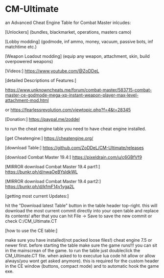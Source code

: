 # CM-Ultimate

an Advanced Cheat Engine Table for Combat Master
inlcudes:

[Unlockers]  (bundles, blackmarket, operations, masters camo)

[Lobby modding]  (godmode, inf ammo, money, vacuum, passive bots, inf matchtime etc.)

[Weapon Loadout modding]  (equip any weapon, attachment, skin, build overpowered weapons)


[Videos:]
https://www.youtube.com/@ZoDDeL


[detailed Descriptions of Features:]

https://www.unknowncheats.me/forum/combat-master/583715-combat-master-ce-godmode-mega-xp-instant-weapon-player-max-level-attachment-mod.html

or https://fearlessrevolution.com/viewtopic.php?f=4&t=28345


[Donation:]
https://paypal.me/zoddel


to run the cheat engine table you need to have cheat engine installed.

[get Cheatengine:]
https://cheatengine.org/


[download Table:]
https://github.com/ZoDDeL/CM-Ultimate/releases


[download Combat Master 19.4:] https://pixeldrain.com/u/c6GBfVf9

[MIRROR download Combat Master 19.4 part1:] https://bunkr.ph/d/nwaOeBYsldkWL

[MIRROR download Combat Master 19.4 part2:] https://bunkr.ph/d/kfmF14v1yga2L


[getting most current Updates:]

hit the "Download latest Table" button in the table header top-right.
this will download the most current commit directly into your open table and replace its contents!
after that you can hit File -> Save to save the new commit or check C:/CM_Ultimate.CT


[how to use the CE table:]

make sure you have installed(not packed loose files!) cheat engine 7.5 or newer first.
before starting the table make sure the game runs!!! you can sit in the mainscrean of the game.
to run the table just doubleclick the CM_Ultimate.CT file.
when asked to to executue lua code hit allow or allow always(you wont get asked anymore).
this is required for the custom header in the CE window (buttons, compact mode) and to automatic hook the game exe.

